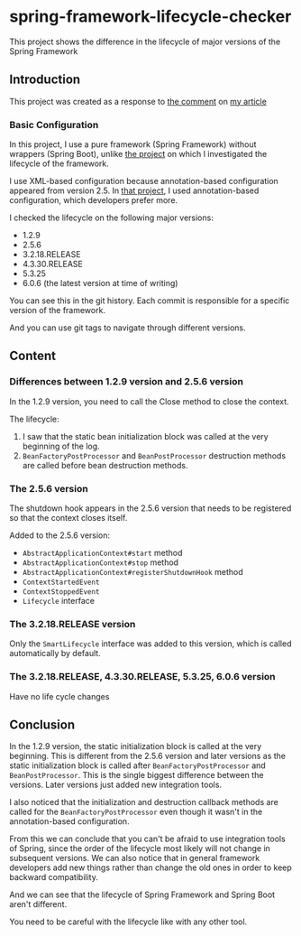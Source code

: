 # spring-framework-lifecycle-checker
This project shows the difference in the lifecycle of major versions of the Spring Framework

## Introduction

This project was created as a response to [the comment](https://habr.com/ru/post/720794/#comment_25299002) on [my article](https://habr.com/ru/post/720794/)

### Basic Configuration

In this project, I use a pure framework (Spring Framework) without wrappers (Spring Boot), unlike [the project](https://github.com/LordDetson/spring-lifecycle) on which I investigated the lifecycle of the framework.

I use XML-based configuration because annotation-based configuration appeared from version 2.5. 
In [that project](https://github.com/LordDetson/spring-lifecycle), I used annotation-based configuration, which developers prefer more.

I checked the lifecycle on the following major versions:

- 1.2.9
- 2.5.6
- 3.2.18.RELEASE
- 4.3.30.RELEASE
- 5.3.25
- 6.0.6 (the latest version at time of writing)

You can see this in the git history. Each commit is responsible for a specific version of the framework.

And you can use git tags to navigate through different versions.

## Content

### Differences between 1.2.9 version and 2.5.6 version

In the 1.2.9 version, you need to call the Close method to close the context.

The lifecycle:

1. I saw that the static bean initialization block was called at the very beginning of the log.
2. `BeanFactoryPostProcessor` and `BeanPostProcessor` destruction methods are called before bean destruction methods.

### The 2.5.6 version

The shutdown hook appears in the 2.5.6 version that needs to be registered so that the context closes itself.

Added to the 2.5.6 version:
- `AbstractApplicationContext#start` method
- `AbstractApplicationContext#stop` method
- `AbstractApplicationContext#registerShutdownHook` method
- `ContextStartedEvent`
- `ContextStoppedEvent`
- `Lifecycle` interface

### The 3.2.18.RELEASE version

Only the `SmartLifecycle` interface was added to this version, which is called automatically by default.

### The 3.2.18.RELEASE, 4.3.30.RELEASE, 5.3.25, 6.0.6 version

Have no life cycle changes

## Conclusion

In the 1.2.9 version, the static initialization block is called at the very beginning.
This is different from the 2.5.6 version and later versions as the static initialization block is called after `BeanFactoryPostProcessor` and `BeanPostProcessor`.
This is the single biggest difference between the versions. Later versions just added new integration tools.

I also noticed that the initialization and destruction callback methods are called for the `BeanFactoryPostProcessor` even though it wasn't in the annotation-based configuration.

From this we can conclude that you can't be afraid to use integration tools of Spring, since the order of the lifecycle most likely will not change in subsequent versions.
We can also notice that in general framework developers add new things rather than change the old ones in order to keep backward compatibility.

And we can see that the lifecycle of Spring Framework and Spring Boot aren't different.

You need to be careful with the lifecycle like with any other tool.
